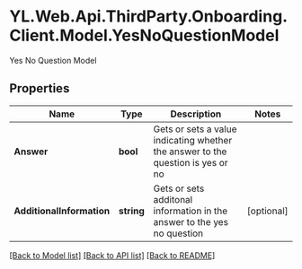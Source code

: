 # YL.Web.Api.ThirdParty.Onboarding.Client.Model.YesNoQuestionModel
Yes No Question Model
## Properties

Name | Type | Description | Notes
------------ | ------------- | ------------- | -------------
**Answer** | **bool** | Gets or sets a value indicating whether the answer to the question is yes or no | 
**AdditionalInformation** | **string** | Gets or sets additonal information in the answer to the yes no question | [optional] 

[[Back to Model list]](../README.md#documentation-for-models) [[Back to API list]](../README.md#documentation-for-api-endpoints) [[Back to README]](../README.md)

